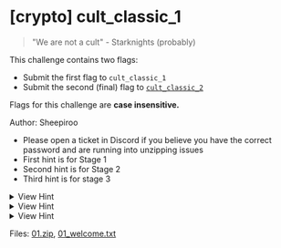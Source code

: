 # [crypto] cult_classic_1

> "We are not a cult" - Starknights (probably)

This challenge contains two flags:

- Submit the first flag to `cult_classic_1`
- Submit the second (final) flag to [`cult_classic_2`](../cult_classic_2/index.md) 

Flags for this challenge are **case insensitive.**

Author: Sheepiroo

- Please open a ticket in Discord if you believe you have the correct password and are running into unzipping issues
- First hint is for Stage 1
- Second hint is for Stage 2
- Third hint is for stage 3

<details>
<summary>View Hint</summary>

Acrostic

</details>

<details>
<summary>View Hint</summary>

Base encoding with Caesar

</details>

<details>
<summary>View Hint</summary>

Vignere (you already have the key)

</details>

Files: [01.zip](./01.zip), [01_welcome.txt](./01_welcome.txt)

##
